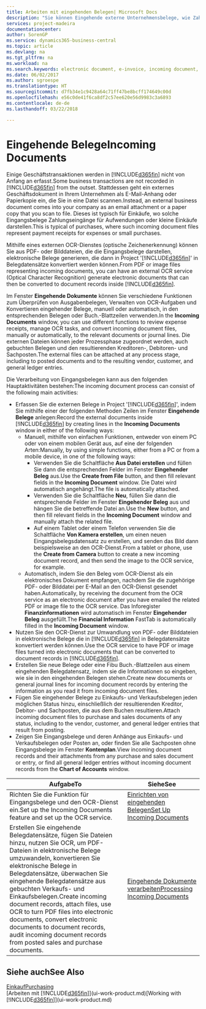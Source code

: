 ```yaml
---
title: Arbeiten mit eingehenden Belegen| Microsoft Docs
description: "Sie können Eingehende externe Unternehmensbelege, wie Zahlungseingänge oder PDF-Dateien verwalten, OCR-Aufgaben verwalten und Dateien in elektronische Belege umwandeln und in Financials aufzeichnen."
services: project-madeira
documentationcenter: 
author: SorenGP
ms.service: dynamics365-business-central
ms.topic: article
ms.devlang: na
ms.tgt_pltfrm: na
ms.workload: na
ms.search.keywords: electronic document, e-invoice, incoming document, OCR, ecommerce, document exchange, import invoice
ms.date: 06/02/2017
ms.author: sgroespe
ms.translationtype: HT
ms.sourcegitcommit: d7fb34e1c9428a64c71ff47be8bcff174649c00d
ms.openlocfilehash: e56c0de41f6ca8df2c57ee620e56d9983c3a6893
ms.contentlocale: de-de
ms.lasthandoff: 03/22/2018

---
```

# <a name="incoming-documents"></a><span data-ttu-id="887bc-103">Eingehende Belege</span><span class="sxs-lookup"><span data-stu-id="887bc-103">Incoming Documents</span></span>
<span data-ttu-id="887bc-104">Einige Geschäftstransaktionen werden in [!INCLUDE[d365fin](includes/d365fin_md.md)] nicht von Anfang an erfasst.</span><span class="sxs-lookup"><span data-stu-id="887bc-104">Some business transactions are not recorded in [!INCLUDE[d365fin](includes/d365fin_md.md)] from the outset.</span></span> <span data-ttu-id="887bc-105">Stattdessen geht ein externes Geschäftsdokument in Ihrem Unternehmen als E-Mail-Anhang oder Papierkopie ein, die Sie in eine Datei scannen.</span><span class="sxs-lookup"><span data-stu-id="887bc-105">Instead, an external business document comes into your company as an email attachment or a paper copy that you scan to file.</span></span> <span data-ttu-id="887bc-106">Dieses ist typisch für Einkäufe, wo solche Eingangsbelege Zahlungseingänge für Aufwendungen oder kleine Einkäufe darstellen.</span><span class="sxs-lookup"><span data-stu-id="887bc-106">This is typical of purchases, where such incoming document files represent payment receipts for expenses or small purchases.</span></span>

<span data-ttu-id="887bc-107">Mithilfe eines externen OCR-Dienstes (optische Zeichenerkennung) können Sie aus PDF- oder Bilddateien, die die Eingangsbelege darstellen, elektronische Belege generieren, die dann in Project '[!INCLUDE[d365fin](includes/d365fin_md.md)]' in Belegdatensätze konvertiert werden können.</span><span class="sxs-lookup"><span data-stu-id="887bc-107">From PDF or image files representing incoming documents, you can have an external OCR service (Optical Character Recognition) generate electronic documents that can then be converted to document records inside [!INCLUDE[d365fin](includes/d365fin_md.md)].</span></span>

<span data-ttu-id="887bc-108">Im Fenster **Eingehende Dokumente** können Sie verschiedene Funktionen zum Überprüfen von Ausgabenbelegen, Verwalten von OCR-Aufgaben und Konvertieren eingehender Belege, manuell oder automatisch, in den entsprechenden Belegen oder Buch.-Blattzeilen verwenden.</span><span class="sxs-lookup"><span data-stu-id="887bc-108">In the **Incoming Documents** window, you can use different functions to review expense receipts, manage OCR tasks, and convert incoming document files, manually or automatically, to the relevant documents or journal lines.</span></span> <span data-ttu-id="887bc-109">Die externen Dateien können jeder Prozessphase zugeordnet werden, auch gebuchten Belegen und den resultierenden Kreditoren-, Debitoren- und Sachposten.</span><span class="sxs-lookup"><span data-stu-id="887bc-109">The external files can be attached at any process stage, including to posted documents and to the resulting vendor, customer, and general ledger entries.</span></span>

<span data-ttu-id="887bc-110">Die Verarbeitung von Eingangsbelegen kann aus den folgenden Hauptaktivitäten bestehen:</span><span class="sxs-lookup"><span data-stu-id="887bc-110">The incoming document process can consist of the following main activities:</span></span>

* <span data-ttu-id="887bc-111">Erfassen Sie die externen Belege in Project '[!INCLUDE[d365fin](includes/d365fin_md.md)]', indem Sie mithilfe einer der folgenden Methoden Zeilen im Fenster **Eingehende Belege** anlegen:</span><span class="sxs-lookup"><span data-stu-id="887bc-111">Record the external documents inside [!INCLUDE[d365fin](includes/d365fin_md.md)] by creating lines in the **Incoming Documents** window in either of the following ways:</span></span>
  * <span data-ttu-id="887bc-112">Manuell, mithilfe von einfachen Funktionen, entweder von einem PC oder von einem mobilen Gerät aus, auf eine der folgenden Arten:</span><span class="sxs-lookup"><span data-stu-id="887bc-112">Manually, by using simple functions, either from a PC or from a mobile device, in one of the following ways:</span></span>
    * <span data-ttu-id="887bc-113">Verwenden Sie die Schaltfläche **Aus Datei erstellen** und füllen Sie dann die entsprechenden Felder im Fenster **Eingehender Beleg** aus.</span><span class="sxs-lookup"><span data-stu-id="887bc-113">Use the **Create from File** button, and then fill relevant fields in the **Incoming Document** window.</span></span> <span data-ttu-id="887bc-114">Die Datei wird automatisch angehängt.</span><span class="sxs-lookup"><span data-stu-id="887bc-114">The file is automatically attached.</span></span>  
    * <span data-ttu-id="887bc-115">Verwenden Sie die Schaltfläche **Neu**, füllen Sie dann die entsprechende Felder im Fenster **Eingehender Beleg** aus und hängen Sie die betreffende Datei an.</span><span class="sxs-lookup"><span data-stu-id="887bc-115">Use the **New** button, and then fill relevant fields in the **Incoming Document** window and manually attach the related file.</span></span>
    * <span data-ttu-id="887bc-116">Auf einem Tablet oder einem Telefon verwenden Sie die Schaltfläche **Von Kamera erstellen**, um einen neuen Eingangsbelegsdatensatz zu erstellen, und senden das Bild dann beispielsweise an den OCR-Dienst.</span><span class="sxs-lookup"><span data-stu-id="887bc-116">From a tablet or phone, use the **Create from Camera** button to create a new incoming document record, and then send the image to the OCR service, for example.</span></span>
  * <span data-ttu-id="887bc-117">Automatisch, indem Sie den Beleg vom OCR-Dienst als ein elektronisches Dokument empfangen, nachdem Sie die zugehörige PDF- oder Bilddatei per E-Mail an den OCR-Dienst gesendet haben.</span><span class="sxs-lookup"><span data-stu-id="887bc-117">Automatically, by receiving the document from the OCR service as an electronic document after you have emailed the related PDF or image file to the OCR service.</span></span> <span data-ttu-id="887bc-118">Das Inforegister **Finanzinformationen** wird automatisch im Fenster **Eingehender Beleg** ausgefüllt.</span><span class="sxs-lookup"><span data-stu-id="887bc-118">The **Financial Information** FastTab is automatically filled in the **Incoming Document** window.</span></span>
* <span data-ttu-id="887bc-119">Nutzen Sie den OCR-Dienst zur Umwandlung von PDF- oder Bilddateien in elektronische Belege die in [!INCLUDE[d365fin](includes/d365fin_md.md)] in Belegdatensätze konvertiert werden können.</span><span class="sxs-lookup"><span data-stu-id="887bc-119">Use the OCR service to have PDF or image files turned into electronic documents that can be converted to document records in [!INCLUDE[d365fin](includes/d365fin_md.md)].</span></span>
* <span data-ttu-id="887bc-120">Erstellen Sie neue Belege oder eine Fibu Buch.-Blattzeilen aus einem eingehenden Belegdatensatz, indem sie die Informationen so eingeben, wie sie in den eingehenden Belegen stehen.</span><span class="sxs-lookup"><span data-stu-id="887bc-120">Create new documents or general journal lines for incoming document records by entering the information as you read it from incoming document files.</span></span>
* <span data-ttu-id="887bc-121">Fügen Sie eingehender Belege zu Einkaufs- und Verkaufsbelegen jeden möglichen Status hinzu, einschließlich der resultierenden Kreditor, Debitor- und Sachposten, die aus dem Buchen resultieren.</span><span class="sxs-lookup"><span data-stu-id="887bc-121">Attach incoming document files to purchase and sales documents of any status, including to the vendor, customer, and general ledger entries that result from posting.</span></span>
* <span data-ttu-id="887bc-122">Zeigen Sie Eingangsbelege und deren Anhänge aus Einkaufs- und Verkaufsbelegen oder Posten an, oder finden Sie alle Sachposten ohne Eingangsbelege im Fenster **Kontenplan**.</span><span class="sxs-lookup"><span data-stu-id="887bc-122">View incoming document records and their attachments from any purchase and sales document or entry, or find all general ledger entries without incoming document records from the **Chart of Accounts** window.</span></span>

| <span data-ttu-id="887bc-123">Aufgabe</span><span class="sxs-lookup"><span data-stu-id="887bc-123">To</span></span> | <span data-ttu-id="887bc-124">Siehe</span><span class="sxs-lookup"><span data-stu-id="887bc-124">See</span></span> |
| --- | --- |
| <span data-ttu-id="887bc-125">Richten Sie die Funktion für Eingangsbelege und den OCR-Dienst ein.</span><span class="sxs-lookup"><span data-stu-id="887bc-125">Set up the Incoming Documents feature and set up the OCR service.</span></span> |[<span data-ttu-id="887bc-126">Einrichten von eingehenden Belegen</span><span class="sxs-lookup"><span data-stu-id="887bc-126">Set Up Incoming Documents</span></span>](across-how-setup-income-documents.md) |
| <span data-ttu-id="887bc-127">Erstellen Sie eingehende Belegdatensätze, fügen Sie Dateien hinzu, nutzen Sie OCR, um PDF-Dateien in elektronische Belege umzuwandeln, konvertieren Sie elektronische Belege in Belegdatensätze, überwachen Sie eingehende Belegdatensätze aus gebuchten Verkaufs- und Einkaufsbelegen.</span><span class="sxs-lookup"><span data-stu-id="887bc-127">Create incoming document records, attach files, use OCR to turn PDF files into electronic documents, convert electronic documents to document records, audit incoming document records from posted sales and purchase documents.</span></span> |[<span data-ttu-id="887bc-128">Eingehende Dokumente verarbeiten</span><span class="sxs-lookup"><span data-stu-id="887bc-128">Processing Incoming Documents</span></span>](across-process-income-documents.md) |

## <a name="see-also"></a><span data-ttu-id="887bc-129">Siehe auch</span><span class="sxs-lookup"><span data-stu-id="887bc-129">See Also</span></span>
[<span data-ttu-id="887bc-130">Einkauf</span><span class="sxs-lookup"><span data-stu-id="887bc-130">Purchasing</span></span>](purchasing-manage-purchasing.md)  
<span data-ttu-id="887bc-131">[Arbeiten mit [!INCLUDE[d365fin](includes/d365fin_md.md)]](ui-work-product.md)</span><span class="sxs-lookup"><span data-stu-id="887bc-131">[Working with [!INCLUDE[d365fin](includes/d365fin_md.md)]](ui-work-product.md)</span></span>

